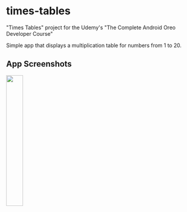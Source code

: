 # times-tables
"Times Tables" project for the Udemy's "The Complete Android Oreo Developer Course" 

Simple app that displays a multiplication table for numbers from 1 to 20.

## App Screenshots

<img src="https://user-images.githubusercontent.com/33599053/68932999-0b0a4c80-0794-11ea-9d5e-266ff26d9c0e.png" width=30% height=30%> 
